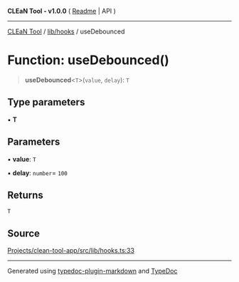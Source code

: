 **CLEaN Tool - v1.0.0** ( [Readme](../../../README.md) \| API )

***

[CLEaN Tool](../../../modules.md) / [lib/hooks](../README.md) / useDebounced

# Function: useDebounced()

> **useDebounced**\<`T`\>(`value`, `delay`): `T`

## Type parameters

▪ **T**

## Parameters

▪ **value**: `T`

▪ **delay**: `number`= `100`

## Returns

`T`

## Source

[Projects/clean-tool-app/src/lib/hooks.ts:33](https://github.com/yuckyh/clean-tool-app/)

***

Generated using [typedoc-plugin-markdown](https://www.npmjs.com/package/typedoc-plugin-markdown) and [TypeDoc](https://typedoc.org/)
